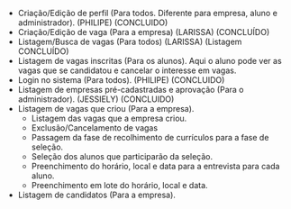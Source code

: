 - Criação/Edição de perfil (Para todos. Diferente para empresa, aluno e administrador). (PHILIPE) (CONCLUIDO)
- Criação/Edição de vaga (Para a empresa) (LARISSA) (CONCLUÍDO)
- Listagem/Busca de vagas (Para todos) (LARISSA) (Listagem CONCLUÍDO)
- Listagem de vagas inscritas (Para os alunos). Aqui o aluno pode ver as vagas que se candidatou e cancelar o interesse em vagas.
- Login no sistema (Para todos). (PHILIPE) (CONCLUIDO)
- Listagem de empresas pré-cadastradas e aprovação (Para o administrador). (JESSIELY) (CONCLUIDO)
- Listagem de vagas que criou (Para a empresa).
	- Listagem das vagas que a empresa criou.
	- Exclusão/Cancelamento de vagas
	- Passagem da fase de recolhimento de currículos para a fase de seleção.
	- Seleção dos alunos que participarão da seleção.
	- Preenchimento do horário, local e data para a entrevista para cada aluno.
	- Preenchimento em lote do horário, local e data.
- Listagem de candidatos (Para a empresa).
